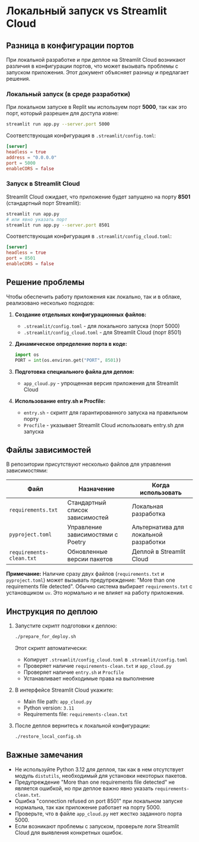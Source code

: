# Локальный запуск vs Streamlit Cloud

## Разница в конфигурации портов

При локальной разработке и при деплое на Streamlit Cloud возникают различия в конфигурации портов, что может вызывать проблемы с запуском приложения. Этот документ объясняет разницу и предлагает решения.

### Локальный запуск (в среде разработки)

При локальном запуске в Replit мы используем порт **5000**, так как это порт, который разрешен для доступа извне:

```bash
streamlit run app.py --server.port 5000
```

Соответствующая конфигурация в `.streamlit/config.toml`:
```toml
[server]
headless = true
address = "0.0.0.0"
port = 5000
enableCORS = false
```

### Запуск в Streamlit Cloud

Streamlit Cloud ожидает, что приложение будет запущено на порту **8501** (стандартный порт Streamlit):

```bash
streamlit run app.py
# или явно указать порт
streamlit run app.py --server.port 8501
```

Соответствующая конфигурация в `.streamlit/config_cloud.toml`:
```toml
[server]
headless = true
port = 8501
enableCORS = false
```

## Решение проблемы

Чтобы обеспечить работу приложения как локально, так и в облаке, реализовано несколько подходов:

1. **Создание отдельных конфигурационных файлов:**
   - `.streamlit/config.toml` - для локального запуска (порт 5000)
   - `.streamlit/config_cloud.toml` - для Streamlit Cloud (порт 8501)

2. **Динамическое определение порта в коде:**
   ```python
   import os
   PORT = int(os.environ.get("PORT", 8501))
   ```

3. **Подготовка специального файла для деплоя:**
   - `app_cloud.py` - упрощенная версия приложения для Streamlit Cloud

4. **Использование entry.sh и Procfile:**
   - `entry.sh` - скрипт для гарантированного запуска на правильном порту
   - `Procfile` - указывает Streamlit Cloud использовать entry.sh для запуска

## Файлы зависимостей

В репозитории присутствуют несколько файлов для управления зависимостями:

| Файл | Назначение | Когда использовать |
|------|------------|------------------|
| `requirements.txt` | Стандартный список зависимостей | Локальная разработка |
| `pyproject.toml` | Управление зависимостями с Poetry | Альтернатива для локальной разработки |
| `requirements-clean.txt` | Обновленные версии пакетов | Деплой в Streamlit Cloud |

**Примечание:** Наличие сразу двух файлов (`requirements.txt` и `pyproject.toml`) может вызывать предупреждение: "More than one requirements file detected". Обычно система выбирает `requirements.txt` с установщиком `uv`. Это нормально и не влияет на работу приложения.

## Инструкция по деплою

1. Запустите скрипт подготовки к деплою:
   ```bash
   ./prepare_for_deploy.sh
   ```
   
   Этот скрипт автоматически:
   - Копирует `.streamlit/config_cloud.toml` в `.streamlit/config.toml`
   - Проверяет наличие `requirements-clean.txt` и `app_cloud.py`
   - Проверяет наличие `entry.sh` и `Procfile`
   - Устанавливает необходимые права на выполнение

2. В интерфейсе Streamlit Cloud укажите:
   - Main file path: `app_cloud.py`
   - Python version: `3.11`
   - Requirements file: `requirements-clean.txt`

3. После деплоя вернитесь к локальной конфигурации:
   ```bash
   ./restore_local_config.sh
   ```

## Важные замечания

- Не используйте Python 3.12 для деплоя, так как в нем отсутствует модуль `distutils`, необходимый для установки некоторых пакетов.
- Предупреждение "More than one requirements file detected" не является ошибкой, но при деплое важно явно указать `requirements-clean.txt`.
- Ошибка "connection refused on port 8501" при локальном запуске нормальна, так как приложение работает на порту 5000.
- Проверьте, что в файле `app_cloud.py` нет жестко заданного порта 5000.
- Если возникают проблемы с запуском, проверьте логи Streamlit Cloud для выявления конкретных ошибок.